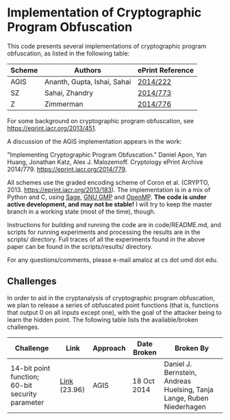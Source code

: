 # Implementation of Cryptographic Program Obfuscation

This code presents several implementations of cryptographic program obfuscation,
as listed in the following table:

Scheme | Authors | ePrint Reference
------ | ------- | ----------------
AGIS   | Ananth, Gupta, Ishai, Sahai | [2014/222](https://eprint.iacr.org/2014/222)
SZ     | Sahai, Zhandry | [2014/773](https://eprint.iacr.org/2014/773)
Z      | Zimmerman | [2014/776](https://eprint.iacr.org/2014/776)

For some background on cryptographic program obfuscation, see
https://eprint.iacr.org/2013/451.

A discussion of the AGIS implementation appears in the work:

"Implementing Cryptographic Program Obfuscation." Daniel Apon, Yan Huang,
Jonathan Katz, Alex J. Malozemoff. Cryptology ePrint Archive 2014/779.
https://eprint.iacr.org/2014/779.

All schemes use the graded encoding scheme of Coron et al. (CRYPTO,
2013. https://eprint.iacr.org/2013/183).  The implementation is in a mix of
Python and C, using [Sage](http://sagemath.org), [GNU GMP](https://gmplib.org)
and [OpenMP](http://openmp.org).  <b>The code is under active development, and
may not be stable!</b> I will try to keep the master branch in a working state
(most of the time), though.

Instructions for building and running the code are in code/README.md, and
scripts for running experiments and processing the results are in the scripts/
directory.  Full traces of all the experiments found in the above paper can be
found in the scripts/results/ directory.

For any questions/comments, please e-mail amaloz at cs dot umd dot edu.

## Challenges

In order to aid in the cryptanalysis of cryptographic program obfuscation, we
plan to release a series of obfuscated point functions (that is, functions that
output 0 on all inputs except one), with the goal of the attacker being to learn
the hidden point.  The following table lists the available/broken challenges.

Challenge | Link | Approach | Date Broken | Broken By
--------- | ---- | -------- | ----------- | ---------
14-bit point function; 60-bit security parameter | [Link](https://www.dropbox.com/s/85d03o0ny3b1c0c/point-14.circ.obf.60.zip) (23.96) | AGIS | 18 Oct 2014 | Daniel J. Bernstein, Andreas Huelsing, Tanja Lange, Ruben Niederhagen

